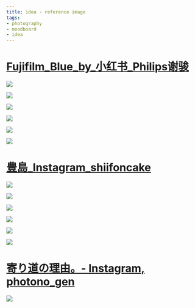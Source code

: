 ```yaml
---
title: idea - reference image
tags:
- photography
- moodboard
- idea
---
```


# [Fujifilm_Blue_by_小红书_Philips谢骏](photography/Aesthetic/Landscape/Sea/Fujifilm_Blue_by_小红书_Philips谢骏.md)

![](photography/Aesthetic/Landscape/Sea/attachments/Pasted%20image%2020230420014349.png)


![](photography/Aesthetic/Landscape/Sea/attachments/Pasted%20image%2020230420014354.png)


![](photography/Aesthetic/Landscape/Sea/attachments/Pasted%20image%2020230420014401.png)


![](photography/Aesthetic/Landscape/Sea/attachments/Pasted%20image%2020230420014613.png)


![](photography/Aesthetic/Landscape/Sea/attachments/Pasted%20image%2020230420014622.png)


![](photography/Aesthetic/Landscape/Sea/attachments/Pasted%20image%2020230420014634.png)

# [豊島_Instagram_shiifoncake](photography/Aesthetic/Landscape/Sea/豊島_Instagram_shiifoncake.md)

![](photography/MoodBoard/Sea_20230428/attachments/shiifoncake_338949220_771246770941652_287141902256013940_n.jpg)

![](photography/MoodBoard/Sea_20230428/attachments/shiifoncake_339164445_155642070453847_6842139942547564019_n%20(1).jpg)

![](photography/MoodBoard/Sea_20230428/attachments/shiifoncake_339164445_155642070453847_6842139942547564019_n.jpg)

![](photography/MoodBoard/Sea_20230428/attachments/shiifoncake_338803198_1141886276488589_5464974698780309052_n%20(1).jpg)

![](photography/MoodBoard/Sea_20230428/attachments/shiifoncake_338803198_1141886276488589_5464974698780309052_n.jpg)

![](photography/MoodBoard/Sea_20230428/attachments/shiifoncake_338758486_601356648715316_3737336679741136784_n.jpg)


# [寄り道の理由。- Instagram, photono_gen](https://www.instagram.com/p/CrVPFjZvvlr/)

![](photography/MoodBoard/Sea_20230428/attachments/photono_gen_336060179_2380745882102401_2427706248624984378_n.jpg)